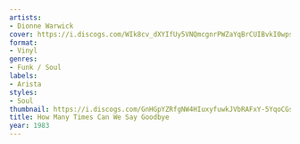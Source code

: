 ```yaml
---
artists:
- Dionne Warwick
cover: https://i.discogs.com/WIk8cv_dXYIfUy5VNQmcgnrPWZaYqBrCUIBvkI0wpsA/rs:fit/g:sm/q:90/h:583/w:600/czM6Ly9kaXNjb2dz/LWRhdGFiYXNlLWlt/YWdlcy9SLTYzMTQ4/Mi0xMzU4ODkyNDIz/LTE2MjUuanBlZw.jpeg
format:
- Vinyl
genres:
- Funk / Soul
labels:
- Arista
styles:
- Soul
thumbnail: https://i.discogs.com/GnHGpYZRfgNW4HIuxyfuwkJVbRAFxY-5YqoCGserbjA/rs:fit/g:sm/q:40/h:150/w:150/czM6Ly9kaXNjb2dz/LWRhdGFiYXNlLWlt/YWdlcy9SLTYzMTQ4/Mi0xMzU4ODkyNDIz/LTE2MjUuanBlZw.jpeg
title: How Many Times Can We Say Goodbye
year: 1983
---
```

